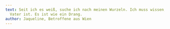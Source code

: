 ```yaml
---
text: Seit ich es weiß, suche ich nach meinen Wurzeln. Ich muss wissen, wer mein
  Vater ist. Es ist wie ein Drang.
author: Jaqueline, Betroffene aus Wien
---
```

